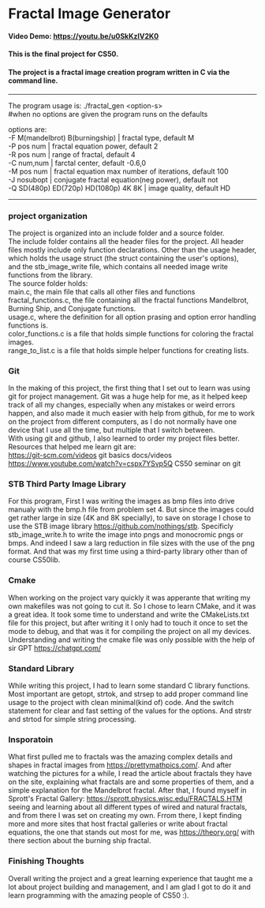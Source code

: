 # Fractal Image Generator
#### Video Demo: <https://youtu.be/u0SkKzIV2K0>
#### This is the final project for CS50.
#### The project is a fractal image creation program written in C via the command line.


------------------------------------------------------------------


The program usage is: ./fractal_gen \<option-s\>\
#when no options are given the program runs on the defaults


options are:\
-F M(mandelbrot) B(burningship) | fractal type, default M\
-P pos num | fractal equation power, default 2\
-R pos num | range of fractal, default 4\
-C num,num | farctal center, default -0.6,0\
-M pos num | fractal equation max number of iterations, default 100\
-J nosubopt | conjugate fractal equation(neg power), default not\
-Q SD(480p) ED(720p) HD(1080p) 4K 8K | image quality, default HD


-------------------------------------------------------------------

### project organization
The project is organized into an include folder and a source folder. \
The include folder contains all the header files for the project.
All header files mostly include only function declarations.
Other than the usage header, which holds the usage struct (the struct containing the user's options), \
and the stb_image_write file, which contains all needed image write functions from the library.\
The source folder holds:\
main.c, the main file that calls all other files and functions\
fractal_functions.c, the file containing all the fractal functions
Mandelbrot, Burning Ship, and Conjugate functions.\
usage.c, where the definition for all option prasing and option error handling functions is.\
color_functions.c is a file that holds simple functions for coloring the fractal images.\
range_to_list.c is a file that holds simple helper functions for creating lists.

### Git
In the making of this project, the first thing that I set out to learn
was using git for project management. Git was a huge help for me,
as it helped keep track of all my changes, especially when any mistakes or
weird errors happen, and also made it much easier with help from github,
for me to work on the project from different computers, as I do not normally
have one device that I use all the time, but multiple
that I switch between. \
With using git and github, I also learned to order my project files better.\
Resources that helped me learn git are:\
https://git-scm.com/videos git basics docs/videos\
https://www.youtube.com/watch?v=cspx7YSvp5Q CS50 seminar on git

### STB Third Party Image Library
For this program, First I was writing the images as bmp files into drive manualy
with the bmp.h file from problem set 4. But since the images could get rather large in size (4K and 8K specially), to save on storage I chose to use the STB image library https://github.com/nothings/stb.
Specificly stb_image_write.h to write the image into pngs and monocromic pngs or bmps.
And indeed I saw a larg reduction in file sizes with the use of the png format.
And that was my first time using a third-party library other than of course CS50lib.

### Cmake
When working on the project vary quickly it was apperante that writing my
own makefiles was not going to cut it. So I chose to learn CMake, and it was
a great idea. It took some time to understand and write the CMakeLists.txt
file for this project, but after writing it I only had to touch it once to
set the mode to debug, and that was it for compiling the project on all
my devices.\
Understanding and writing the cmake file was only possible with the help
of sir GPT https://chatgpt.com/

### Standard Library
While writing this project, I had to learn some standard C library functions.
Most important are getopt, strtok, and strsep to add proper command line usage
to the project with clean minimal(kind of) code. And the switch statement
for clear and fast setting of the values for the options. And strstr and strtod
for simple string processing.

### Insporatoin
What first pulled me to fractals was the amazing complex details and shapes in fractal
images from https://prettymathpics.com/. And after watching the pictures for a while,
I read the article about fractals they have on the site, explaining what fractals are
and some properties of them, and a simple explanation for the Mandelbrot fractal.
After that, I found myself in Sprott's Fractal Gallery: https://sprott.physics.wisc.edu/FRACTALS.HTM
seeing and learning about all different types of wired and natural fractals, and from there
I was set on creating my own. Frrom there, I kept finding more and more sites that
host fractal galleries or write about fractal equations, the one that stands out most
for me, was https://theory.org/ with there section about the burning ship fractal.

### Finishing Thoughts
Overall writing the project and a great learning experience that taught
me a lot about project building and management, and I am glad I got to
do it and learn programming with the amazing people of CS50 :).

